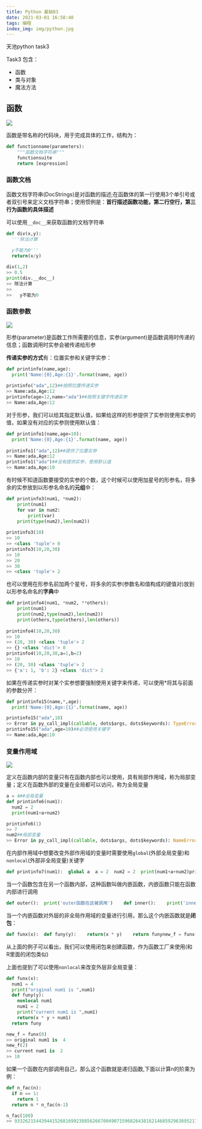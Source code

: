 ```yaml
---
title: Python 基础03
date: 2021-03-01 16:58:48
tags: 编程
index_img: img/python.jpg
---
```


天池python task3

<!-- more -->

Task3 包含：

-   函数
-   类与对象
-   魔法方法

## 函数

![](https://picgo-wutao.oss-cn-shanghai.aliyuncs.com/img/函数%20-%20坚果云_00.png)

函数是带名称的代码块，用于完成具体的工作，结构为：

``` python
def functionname(parameters):
    """函数文档字符串"""
    functionsuite
    return [expression]
```

### 函数文档

函数文档字符串(DocStrings)是对函数的描述;在函数体的第一行使用3个单引号或者双引号来定义文档字符串；使用惯例是：**首行描述函数功能，第二行空行，第三行为函数的具体描述**

可以使用`__doc__`来获取函数的文档字符串

``` python
def div(x,y):
  '''除法计算
  
  y不能为0'''
  return(x/y)

div(1,2)
>> 0.5
print(div.__doc__)
>> 除法计算
>>   
>>   y不能为0
```

### 函数参数

![](https://picgo-wutao.oss-cn-shanghai.aliyuncs.com/img/image-20210301214319502.png)

形参(parameter)是函数工作所需要的信息，实参(argument)是函数调用时传递的信息；函数调用时实参会被传递给形参

**传递实参的方式**有：位置实参和关键字实参：

``` python
def printinfo(name,age):
  print('Name:{0},Age:{1}'.format(name, age))
  
printinfo("ada",12)##按照位置传递实参
>> Name:ada,Age:12
printinfo(age=12,name="ada")##按照关键字传递实参
>> Name:ada,Age:12
```

对于形参，我们可以给其指定默认值，如果给这样的形参提供了实参则使用实参的值，如果没有对应的实参则使用默认值：

``` python
def printinfo1(name,age=10):
  print('Name:{0},Age:{1}'.format(name, age))
  
printinfo1("ada",12)##提供了位置实参
>> Name:ada,Age:12
printinfo1("ada")##没有提供实参，使用默认值
>> Name:ada,Age:10
```

有时候不知道函数要接受的实参的个数，这个时候可以使用加星号的形参名，将多余的实参放到以形参名命名的**元组**中：

``` python
def printinfo3(num1, *num2):
    print(num1)
    for var in num2:
        print(var)
    print(type(num2),len(num2))
        
printinfo3(10)
>> 10
>> <class 'tuple'> 0
printinfo3(10,20,30)
>> 10
>> 20
>> 30
>> <class 'tuple'> 2
```

也可以使用在形参名前加两个星号，将多余的实参(参数名和值构成的键值对)放到以形参名命名的**字典**中

``` python
def printinfo4(num1, *num2, **others):
    print(num1)
    print(num2,type(num2),len(num2))
    print(others,type(others),len(others))
    
printinfo4(10,20,30)
>> 10
>> (20, 30) <class 'tuple'> 2
>> {} <class 'dict'> 0
printinfo4(10,20,30,a=1,b=2)
>> 10
>> (20, 30) <class 'tuple'> 2
>> {'a': 1, 'b': 2} <class 'dict'> 2
```

如果在传递实参时对某个实参想要强制使用关键字来传递，可以使用\*将其与前面的参数分开：

``` python
def printinfo15(name,*,age):
  print('Name:{0},Age:{1}'.format(name, age))

printinfo15("ada",10)
>> Error in py_call_impl(callable, dots$args, dots$keywords): TypeError: printinfo15() takes 1 positional argument but 2 were given
printinfo15("ada",age=10)##必须使用关键字
>> Name:ada,Age:10
```

### 变量作用域

![](https://picgo-wutao.oss-cn-shanghai.aliyuncs.com/img/image-20210301220956029.png)

定义在函数内部的变量只有在函数内部也可以使用，具有局部作用域，称为局部变量；定义在函数外部的变量在全局都可以访问，称为全局变量

``` python
a = 4##全局变量
def printinfo6(num1):
  num2 = 2
  print(num1+a+num2)

printinfo6(1)
>> 7
num2##局部变量
>> Error in py_call_impl(callable, dots$args, dots$keywords): NameError: name 'num2' is not defined
```

在内部作用域中想要改变外部作用域的变量时需要使用`global`(外部全局变量)和`nonlocal`(外部非全局变量)关键字

``` python
def printinfo7(num1):  global a  a = 2  num2 = 2  print(num1+a+num2)printinfo7(1)>> 5print(a) ##a发生了改变>> 2
```

当一个函数包含在另一个函数内部，这种函数叫做内嵌函数，内嵌函数只能在函数内部进行调用

``` python
def outer():  print('outer函数在这被调用')    def inner():    print('inner函数在这被调用')    inner()  # 该函数只能在outer函数内部被调用outer()>> outer函数在这被调用>> inner函数在这被调用inner()##不能在外部访问>> Error in py_call_impl(callable, dots$args, dots$keywords): NameError: name 'inner' is not defined
```

当一个内嵌函数对外层的非全局作用域的变量进行引用，那么这个内嵌函数就是**闭包**：

``` python
def funx(x):  def funy(y):    return(x * y)    return funynew_f = funx(8)print(new_f,type(new_f))>> <function funx.<locals>.funy at 0x00000209F628AE50> <class 'function'>new_f(2)>> 16
```

从上面的例子可以看出，我们可以使用闭包来创建函数，作为函数工厂来使用(和R里面的闭包类似)

上面也提到了可以使用`nonlocal`来改变外层非全局变量：

``` python
def funx(x):
  num1 = 4
  print("original num1 is ",num1)
  def funy(y):
    nonlocal num1
    num1 = 2
    print("current num1 is ",num1)
    return(x * y + num1)
  return funy

new_f = funx(8) 
>> original num1 is  4
new_f(2)
>> current num1 is  2
>> 18
```

如果一个函数在内部调用自己，那么这个函数就是递归函数,下面以计算n的阶乘为例：

``` python
def n_fac(n):
  if n == 1:
    return 1
  return n * n_fac(n-1)

n_fac(100)
>> 93326215443944152681699238856266700490715968264381621468592963895217599993229915608941463976156518286253697920827223758251185210916864000000000000000000000000
```

